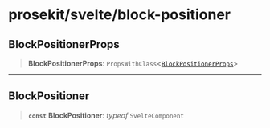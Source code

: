 # prosekit/svelte/block-positioner

<a id="BlockPositionerProps" name="BlockPositionerProps"></a>

## BlockPositionerProps

> **BlockPositionerProps**: `PropsWithClass`\<[`BlockPositionerProps`](../lit/block-positioner.md#BlockPositionerProps)\>

***

<a id="BlockPositioner" name="BlockPositioner"></a>

## BlockPositioner

> **`const`** **BlockPositioner**: *typeof* `SvelteComponent`
